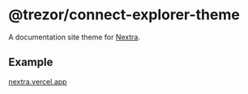 # @trezor/connect-explorer-theme

A documentation site theme for [Nextra](https://github.com/shuding/nextra).

## Example

[nextra.vercel.app](https://nextra.vercel.app/)
